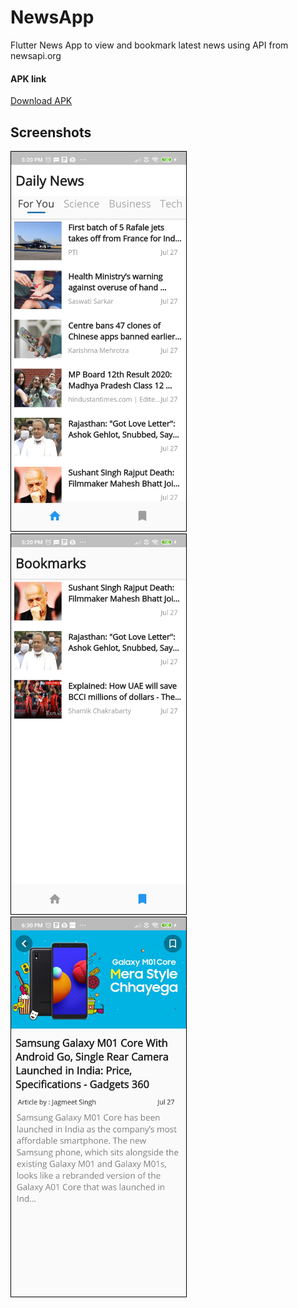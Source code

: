 # NewsApp

Flutter News App to view and bookmark latest news using API from newsapi.org
#### APK link 
[Download APK ](https://drive.google.com/file/d/1PqiFbd5X4y8t9PlzxCnHgDpXKty4JA4R/view?usp=sharing)

## Screenshots
<div >
<img src="https://github.com/raghavendra-achakeri/Flutter-NewsApp/blob/master/images/home_page.jpg?raw=true" width="280" style="border: 1px solid black"/> &nbsp &nbsp
<img src="https://github.com/raghavendra-achakeri/Flutter-NewsApp/blob/master/images/bookamrks_page.jpg?raw=true" width="280" style="border: 1px solid black"/>&nbsp 
&nbsp
<img src="https://github.com/raghavendra-achakeri/Flutter-NewsApp/blob/master/images/detailed_page.jpg?raw=true" width="280" style="border: 1px solid black"/>
</div>
